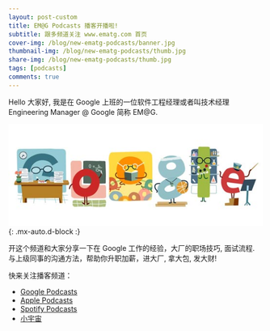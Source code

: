 ```yaml
---
layout: post-custom
title: EM@G Podcasts 播客开播啦!
subtitle: 跟多频道关注 www.ematg.com 首页
cover-img: /blog/new-ematg-podcasts/banner.jpg
thumbnail-img: /blog/new-ematg-podcasts/thumb.jpg
share-img: /blog/new-ematg-podcasts/thumb.jpg
tags: [podcasts]
comments: true
---
```


Hello 大家好, 我是在 Google 上班的一位软件工程经理或者叫技术经理 Engineering Manager @ Google 简称 EM@G.

![Google](/blog/new-ematg-podcasts/google.jpg){: .mx-auto.d-block :}

开这个频道和大家分享一下在 Google 工作的经验，大厂的职场技巧, 面试流程. 与上级同事的沟通方法，帮助你升职加薪，进大厂, 拿大包, 发大财!

快来关注播客频道：

- [Google Podcasts]()
- [Apple Podcasts](https://podcasts.apple.com/gb/podcast/em-g-podcasts-%E6%92%AD%E5%AE%A2/id1605407339)
- [Spotify Podcasts](https://open.spotify.com/show/0DFToAGxqvfrtGRE8sSo0y)
- [小宇宙](https://www.xiaoyuzhoufm.com/podcast/61e4126bb54d285407a095cc?s=eyJ1IjoiNjFlNDExZTUyY2JkN2MwMTc2ZjBkOGE1In0%3D)
